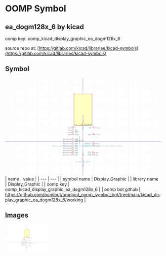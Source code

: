 # OOMP Symbol  
## ea_dogm128x_6  by kicad  
  
oomp key: oomp_kicad_display_graphic_ea_dogm128x_6  
  
source repo at: [https://gitlab.com/kicad/libraries/kicad-symbols](https://gitlab.com/kicad/libraries/kicad-symbols)  
## Symbol  
  
[![working.png](working_600.png)](working.png)  
| name | value | 
| --- | --- | 
| symbol name | Display_Graphic | 
| library name | Display_Graphic | 
| oomp key | oomp_kicad_display_graphic_ea_dogm128x_6 | 
| oomp bot github | https://github.com/oomlout/oomlout_oomp_symbol_bot/tree/main/kicad_display_graphic_ea_dogm128x_6/working | 
## Images  
  
[![working.png](working_140.png)](working.png)  
